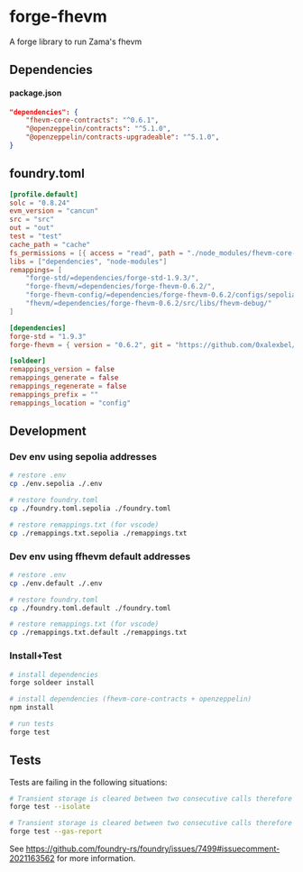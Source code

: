 # forge-fhevm
A forge library to run Zama's fhevm 

## Dependencies

#### package.json

```json
"dependencies": {
    "fhevm-core-contracts": "^0.6.1",
    "@openzeppelin/contracts": "^5.1.0",
    "@openzeppelin/contracts-upgradeable": "^5.1.0",
}
```

## foundry.toml 

```toml
[profile.default]
solc = "0.8.24"
evm_version = "cancun"
src = "src"
out = "out"
test = "test"
cache_path = "cache"
fs_permissions = [{ access = "read", path = "./node_modules/fhevm-core-contracts/artifacts"}, { access = "read", path = "./out"}]
libs = ["dependencies", "node-modules"]
remappings= [
    "forge-std/=dependencies/forge-std-1.9.3/",
    "forge-fhevm/=dependencies/forge-fhevm-0.6.2/",
    "forge-fhevm-config/=dependencies/forge-fhevm-0.6.2/configs/sepolia/",
    "fhevm/=dependencies/forge-fhevm-0.6.2/src/libs/fhevm-debug/"
]

[dependencies]
forge-std = "1.9.3"
forge-fhevm = { version = "0.6.2", git = "https://github.com/0xalexbel/forge-fhevm.git" }

[soldeer]
remappings_version = false
remappings_generate = false
remappings_regenerate = false
remappings_prefix = ""
remappings_location = "config"
```

## Development

### Dev env using sepolia addresses 

```bash
# restore .env
cp ./env.sepolia ./.env

# restore foundry.toml
cp ./foundry.toml.sepolia ./foundry.toml

# restore remappings.txt (for vscode)
cp ./remappings.txt.sepolia ./remappings.txt
```

### Dev env using ffhevm default addresses 

```bash
# restore .env
cp ./env.default ./.env

# restore foundry.toml
cp ./foundry.toml.default ./foundry.toml

# restore remappings.txt (for vscode)
cp ./remappings.txt.default ./remappings.txt
```

### Install+Test

```bash
# install dependencies
forge soldeer install

# install dependencies (fhevm-core-contracts + openzeppelin)
npm install

# run tests
forge test
```

## Tests

Tests are failing in the following situations:

```bash
# Transient storage is cleared between two consecutive calls therefore ACL permissions are always reset.
forge test --isolate
```

```bash
# Transient storage is cleared between two consecutive calls therefore ACL permissions are always reset.
forge test --gas-report
```

See https://github.com/foundry-rs/foundry/issues/7499#issuecomment-2021163562 for more information.

